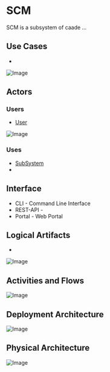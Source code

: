 # SCM

SCM is a subsystem of caade ...

## Use Cases

* 

![Image](./Solution/SCM/UseCases.png)

## Actors

### Users 

* [User](User)

![Image](./Solution/SCM/UserInteraction.png)

### Uses

* [SubSystem](./Solution/SCM/SubSystem-SCM.md)
* 

## Interface

* CLI - Command Line Interface
* REST-API - 
* Portal - Web Portal

## Logical Artifacts

*

![Image](./Solution/SCM/Logical.png)

## Activities and Flows 

![Image](./Solution/SCM/Process.png)

## Deployment Architecture

![Image](./Solution/SCM/Deployment.png)

## Physical Architecture

![Image](./Solution/SCM/Physical.png)

